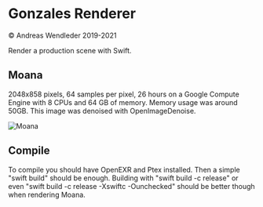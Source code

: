 # Gonzales Renderer

© Andreas Wendleder 2019-2021

Render a production scene with Swift.

## Moana

2048x858 pixels, 64 samples per pixel, 26 hours on a Google Compute Engine with
8 CPUs and 64 GB of memory. Memory usage was around 50GB.
This image was denoised with OpenImageDenoise.

![Moana](Images/moana.png)

## Compile

To compile you should have OpenEXR and Ptex installed.
Then a simple "swift build" should be enough.
Building with "swift build -c release" or even "swift build -c release -Xswiftc -Ounchecked" should be better though when rendering Moana.
